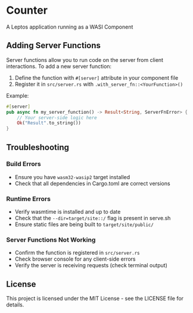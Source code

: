 # Counter

A Leptos application running as a WASI Component

## Adding Server Functions

Server functions allow you to run code on the server from client interactions. To add a new server function:

1. Define the function with `#[server]` attribute in your component file
2. Register it in `src/server.rs` with `.with_server_fn::<YourFunction>()`

Example:
```rust
#[server]
pub async fn my_server_function() -> Result<String, ServerFnError> {
    // Your server-side logic here
    Ok("Result".to_string())
}
```

## Troubleshooting

### Build Errors
- Ensure you have `wasm32-wasip2` target installed
- Check that all dependencies in Cargo.toml are correct versions

### Runtime Errors
- Verify wasmtime is installed and up to date
- Check that the `--dir=target/site::/` flag is present in serve.sh
- Ensure static files are being built to `target/site/public/`

### Server Functions Not Working
- Confirm the function is registered in `src/server.rs`
- Check browser console for any client-side errors
- Verify the server is receiving requests (check terminal output)

## License

This project is licensed under the MIT License - see the LICENSE file for details.